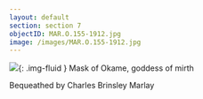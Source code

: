 ```yaml
---
layout: default
section: section 7
objectID: MAR.O.155-1912.jpg
image: /images/MAR.O.155-1912.jpg
---
```

![]({{site.baseurl}}/images/MAR.O.155-1912.jpg){: .img-fluid }
Mask of Okame, goddess of mirth

Bequeathed by Charles Brinsley Marlay

